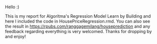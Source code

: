 Hello :)

This is my report for Algoritma's Regression Model Learn by Building and here I included the code in HousePriceRegression.rmd. You can also see the result in https://rpubs.com/ranggagemilang/houseprediction and any feedback regarding everything is very welcomed. Thanks for dropping by and enjoy!
